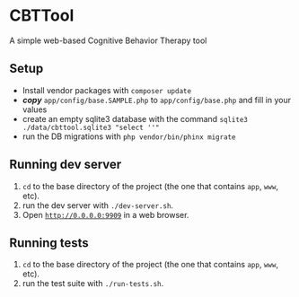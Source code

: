 CBTTool
===========

A simple web-based Cognitive Behavior Therapy tool

## Setup

- Install vendor packages with `composer update`
- ***copy*** `app/config/base.SAMPLE.php` to `app/config/base.php` and fill in your values
- create an empty sqlite3 database with the command `sqlite3 ./data/cbttool.sqlite3 "select ''"`
- run the DB migrations with `php vendor/bin/phinx migrate`

## Running dev server

1. `cd` to the base directory of the project (the one that contains `app`, `www`, etc).
2. run the dev server with `./dev-server.sh`.
3. Open [`http://0.0.0.0:9909`](http://0.0.0.0:9909) in a web browser.

## Running tests

1. `cd` to the base directory of the project (the one that contains `app`, `www`, etc).
2. run the test suite with `./run-tests.sh`.
